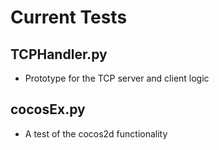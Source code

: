 # Current Tests
## TCPHandler.py
- Prototype for the TCP server and client logic

## cocosEx.py
- A test of the cocos2d functionality

